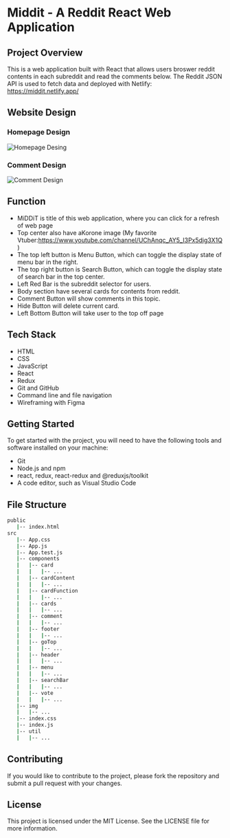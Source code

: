 # Middit - A Reddit React Web Application

## Project Overview
This is a web application built with React that allows users broswer reddit contents in each subreddit and read the comments below. The Reddit JSON API is used to fetch data and deployed with Netlify:
https://middit.netlify.app/

## Website Design

### Homepage Design

![Homepage Desing](https://user-images.githubusercontent.com/62541265/219620174-a3528603-96fb-4871-bbfb-08bd236cc21f.png)

### Comment Design

![Comment Design](https://user-images.githubusercontent.com/62541265/219620221-a57904a6-b4c2-4e2f-aa91-cb537e5e31b7.png)

## Function

- MiDDiT is title of this web application, where you can click for a refresh of web page 
- Top center also have aKorone image (My favorite Vtuber:https://www.youtube.com/channel/UChAnqc_AY5_I3Px5dig3X1Q) 
- The top left button is Menu Button, which can toggle the display state of menu bar in the right.
- The top right button is Search Button, which can toggle the display state of search bar in the top center.
- Left Red Bar is the subreddit selector for users.
- Body section have several cards for contents from reddit.
- Comment Button will show comments in this topic.
- Hide Button will delete current card.
- Left Bottom Button will take user to the top off page

## Tech Stack

- HTML
- CSS
- JavaScript
- React
- Redux
- Git and GitHub
- Command line and file navigation
- Wireframing with Figma

## Getting Started
To get started with the project, you will need to have the following tools and software installed on your machine:

- Git
- Node.js and npm
- react, redux, react-redux and @reduxjs/toolkit
- A code editor, such as Visual Studio Code

## File Structure

```bash
public
   |-- index.html
src
   |-- App.css
   |-- App.js
   |-- App.test.js
   |-- components
   |   |-- card
   |   |   |-- ...
   |   |-- cardContent
   |   |   |-- ...
   |   |-- cardFunction
   |   |   |-- ...
   |   |-- cards
   |   |   |-- ...
   |   |-- comment
   |   |   |-- ...
   |   |-- footer
   |   |   |-- ...
   |   |-- goTop
   |   |   |-- ...
   |   |-- header
   |   |   |-- ...
   |   |-- menu
   |   |   |-- ...
   |   |-- searchBar
   |   |   |-- ...
   |   |-- vote
   |   |   |-- ...
   |-- img
   |   |-- ...
   |-- index.css
   |-- index.js
   |-- util
   |   |-- ...
```

## Contributing
If you would like to contribute to the project, please fork the repository and submit a pull request with your changes.

## License
This project is licensed under the MIT License. See the LICENSE file for more information.


